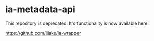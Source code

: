 ia-metadata-api
===============
This repository is deprecated. It's functionality is now available here:

https://github.com/jjjake/ia-wrapper
